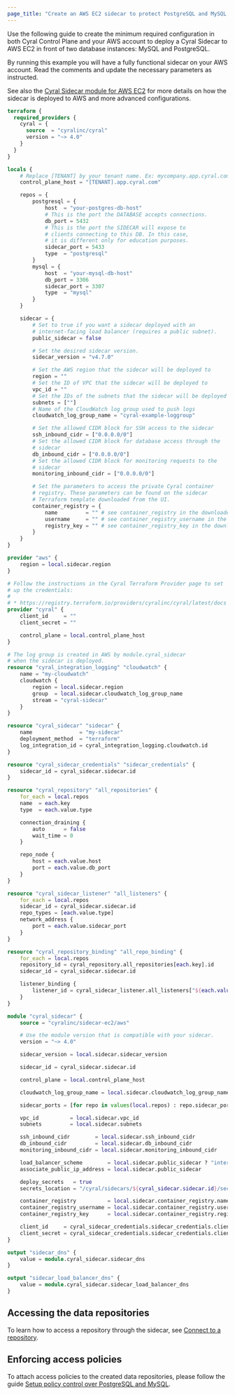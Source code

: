 ```yaml
---
page_title: "Create an AWS EC2 sidecar to protect PostgreSQL and MySQL databases"
---
```


Use the following guide to create the minimum required configuration in both Cyral
Control Plane and your AWS account to deploy a Cyral Sidecar to AWS EC2 in front
of two database instances: MySQL and PostgreSQL.

By running this example you will have a fully functional sidecar on your AWS
account. Read the comments and update the necessary parameters as instructed.

See also the [Cyral Sidecar module for AWS EC2](https://registry.terraform.io/modules/cyralinc/sidecar-ec2/aws/latest)
for more details on how the sidecar is deployed to AWS and more advanced configurations.

```terraform
terraform {
  required_providers {
    cyral = {
      source  = "cyralinc/cyral"
      version = "~> 4.0"
    }
  }
}

locals {
    # Replace [TENANT] by your tenant name. Ex: mycompany.app.cyral.com
    control_plane_host = "[TENANT].app.cyral.com"

    repos = {
        postgresql = {
            host  = "your-postgres-db-host"
            # This is the port the DATABASE accepts connections.
            db_port = 5432
            # This is the port the SIDECAR will expose to
            # clients connecting to this DB. In this case,
            # it is different only for education purposes.
            sidecar_port = 5433
            type  = "postgresql"
        }
        mysql = {
            host  = "your-mysql-db-host"
            db_port = 3306
            sidecar_port = 3307
            type  = "mysql"
        }
    }

    sidecar = {
        # Set to true if you want a sidecar deployed with an
        # internet-facing load balancer (requires a public subnet).
        public_sidecar = false

        # Set the desired sidecar version.
        sidecar_version = "v4.7.0"

        # Set the AWS region that the sidecar will be deployed to
        region = ""
        # Set the ID of VPC that the sidecar will be deployed to
        vpc_id = ""
        # Set the IDs of the subnets that the sidecar will be deployed to
        subnets = [""]
        # Name of the CloudWatch log group used to push logs
        cloudwatch_log_group_name = "cyral-example-loggroup"

        # Set the allowed CIDR block for SSH access to the sidecar
        ssh_inbound_cidr = ["0.0.0.0/0"]
        # Set the allowed CIDR block for database access through the
        # sidecar
        db_inbound_cidr = ["0.0.0.0/0"]
        # Set the allowed CIDR block for monitoring requests to the
        # sidecar
        monitoring_inbound_cidr = ["0.0.0.0/0"]

        # Set the parameters to access the private Cyral container
        # registry. These parameters can be found on the sidecar
        # Terraform template downloaded from the UI.
        container_registry = {
            name         = "" # see container_registry in the downloaded template
            username     = "" # see container_registry_username in the downloaded template
            registry_key = "" # see container_registry_key in the downloaded template
        }
    }
}

provider "aws" {
    region = local.sidecar.region
}

# Follow the instructions in the Cyral Terraform Provider page to set
# up the credentials:
#
# * https://registry.terraform.io/providers/cyralinc/cyral/latest/docs
provider "cyral" {
    client_id     = ""
    client_secret = ""

    control_plane = local.control_plane_host
}

# The log group is created in AWS by module.cyral_sidecar
# when the sidecar is deployed.
resource "cyral_integration_logging" "cloudwatch" {
    name = "my-cloudwatch"
    cloudwatch {
        region = local.sidecar.region
        group  = local.sidecar.cloudwatch_log_group_name
        stream = "cyral-sidecar"
    }
}

resource "cyral_sidecar" "sidecar" {
    name               = "my-sidecar"
    deployment_method  = "terraform"
    log_integration_id = cyral_integration_logging.cloudwatch.id
}

resource "cyral_sidecar_credentials" "sidecar_credentials" {
    sidecar_id = cyral_sidecar.sidecar.id
}

resource "cyral_repository" "all_repositories" {
    for_each = local.repos
    name  = each.key
    type  = each.value.type

    connection_draining {
        auto      = false
        wait_time = 0
    }

    repo_node {
        host = each.value.host
        port = each.value.db_port
    }
}

resource "cyral_sidecar_listener" "all_listeners" {
    for_each = local.repos
    sidecar_id = cyral_sidecar.sidecar.id
    repo_types = [each.value.type]
    network_address {
        port = each.value.sidecar_port
    }
}

resource "cyral_repository_binding" "all_repo_binding" {
    for_each = local.repos
    repository_id = cyral_repository.all_repositories[each.key].id
    sidecar_id = cyral_sidecar.sidecar.id

    listener_binding {
        listener_id = cyral_sidecar_listener.all_listeners["${each.value.type}"].listener_id
    }
}

module "cyral_sidecar" {
    source = "cyralinc/sidecar-ec2/aws"

    # Use the module version that is compatible with your sidecar.
    version = "~> 4.0"

    sidecar_version = local.sidecar.sidecar_version

    sidecar_id = cyral_sidecar.sidecar.id

    control_plane = local.control_plane_host

    cloudwatch_log_group_name = local.sidecar.cloudwatch_log_group_name

    sidecar_ports = [for repo in values(local.repos) : repo.sidecar_port]

    vpc_id          = local.sidecar.vpc_id
    subnets         = local.sidecar.subnets

    ssh_inbound_cidr        = local.sidecar.ssh_inbound_cidr
    db_inbound_cidr         = local.sidecar.db_inbound_cidr
    monitoring_inbound_cidr = local.sidecar.monitoring_inbound_cidr

    load_balancer_scheme        = local.sidecar.public_sidecar ? "internet-facing" : "internal"
    associate_public_ip_address = local.sidecar.public_sidecar

    deploy_secrets   = true
    secrets_location = "/cyral/sidecars/${cyral_sidecar.sidecar.id}/secrets"

    container_registry          = local.sidecar.container_registry.name
    container_registry_username = local.sidecar.container_registry.username
    container_registry_key      = local.sidecar.container_registry.registry_key

    client_id     = cyral_sidecar_credentials.sidecar_credentials.client_id
    client_secret = cyral_sidecar_credentials.sidecar_credentials.client_secret
}

output "sidecar_dns" {
    value = module.cyral_sidecar.sidecar_dns
}

output "sidecar_load_balancer_dns" {
    value = module.cyral_sidecar.sidecar_load_balancer_dns
}
```

## Accessing the data repositories

To learn how to access a repository through the sidecar, see [Connect to a
repository](https://cyral.com/docs/connect/repo-connect).

## Enforcing access policies

To attach access policies to the created data repositories, please follow the
guide [Setup policy control over PostgreSQL and MySQL](https://registry.terraform.io/providers/cyralinc/cyral/latest/docs/guides/pg_mysql_sidecar_policy).
